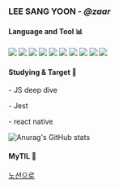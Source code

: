 ### LEE SANG YOON - *@zaar* 





#### Language and Tool 📊
<p>
<img src="https://img.shields.io/badge/html-red?style=flat&logo=HTML5&logoColor=white"/><a/>
<img src="https://img.shields.io/badge/css-blue?style=flat&logo=CSS3&logoColor=white"/>
<img src="https://img.shields.io/badge/sass-pink?style=flat&logo=Sass&logoColor=white"/>
<img src="https://img.shields.io/badge/styledcomponents-DB7093?style=flat&logo=styledcomponents&logoColor=white"/>
<img src="https://img.shields.io/badge/JavaScript-yellow?style=flat&logo=JavaScript&logoColor=white"/>
<img src="https://img.shields.io/badge/React-lightblue?style=flat&logo=React&logoColor=white">
<img src="https://img.shields.io/badge/vue.js-4FC08D?style=flat&logo=vue.js&logoColor=white">
<img src="https://img.shields.io/badge/typescript-3178C6?style=flat&logo=Typescript&logoColor=white">
<img src="https://img.shields.io/badge/github-181717?style=flat&logo=github&logoColor=white">
<img src="https://img.shields.io/badge/firebase-white?style=flat&logo=firebase&logoColor=yellow"/>
</P>
  
#### Studying & Target :running:
<p>- JS deep dive</p>
<p>- Jest</p>
<p>- react native</p>

<a>
  
![Anurag's GitHub stats](https://github-readme-stats.vercel.app/api?username=zaar625&show_icons=true&theme=gruvbox&hide=stars)
</a>  


 #### MyTIL :bookmark_tabs: 
 <a href="https://www.notion.so/6ee88740c71e4074937a7f49c43540c2?v=1d3ae83fd37948268377f9852ad19a50">노션으로 </a>
